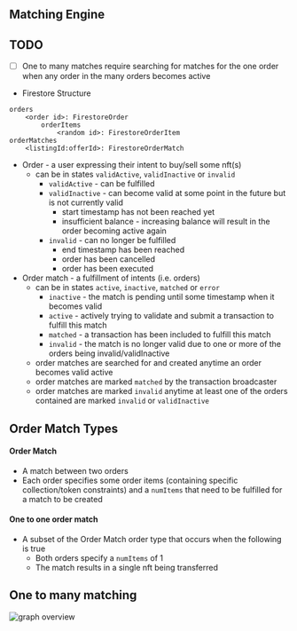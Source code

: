 

## Matching Engine

## TODO
- [ ] One to many matches require searching for matches for the one order when any order in the many orders becomes active

* Firestore Structure
```
orders
    <order id>: FirestoreOrder
        orderItems
            <random id>: FirestoreOrderItem
orderMatches
    <listingId:offerId>: FirestoreOrderMatch
```

* Order - a user expressing their intent to buy/sell some nft(s)
    * can be in states `validActive`, `validInactive` or `invalid`
        * `validActive` - can be fulfilled
        * `validInactive` - can become valid at some point in the future but is not currently valid
            * start timestamp has not been reached yet
            * insufficient balance - increasing balance will result in the order becoming active again
        * `invalid` - can no longer be fulfilled
            * end timestamp has been reached
            * order has been cancelled
            * order has been executed
* Order match - a fulfillment of intents (i.e. orders)
    * can be in states `active`, `inactive`, `matched` or `error`
        * `inactive` - the match is pending until some timestamp when it becomes valid
        * `active` - actively trying to validate and submit a transaction to fulfill this match
        * `matched` - a transaction has been included to fulfill this match
        * `invalid` - the match is no longer valid due to one or more of the orders being invalid/validInactive
    * order matches are searched for and created anytime an order becomes valid active
    * order matches are marked `matched` by the transaction broadcaster 
    * order matches are marked `invalid` anytime at least one of the orders contained are marked `invalid` or `validInactive`

## Order Match Types
#### Order Match 
* A match between two orders
* Each order specifies some order items (containing specific collection/token constraints) and a `numItems` that need to be fulfilled for a match to be created

#### One to one order match 
* A subset of the Order Match order type that occurs when the following is true
    * Both orders specify a `numItems` of 1
    * The match results in a single nft being transferred


## One to many matching
![graph overview](https://github.com/mavriklabs/functions/blob/joe/one-to-many-search/assets/graph-overview.png)
